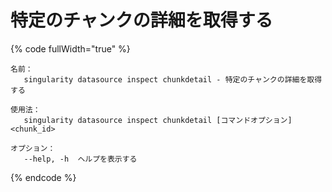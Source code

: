 # 特定のチャンクの詳細を取得する

{% code fullWidth="true" %}
```
名前：
   singularity datasource inspect chunkdetail - 特定のチャンクの詳細を取得する

使用法：
   singularity datasource inspect chunkdetail [コマンドオプション] <chunk_id>

オプション：
   --help, -h  ヘルプを表示する
```
{% endcode %}